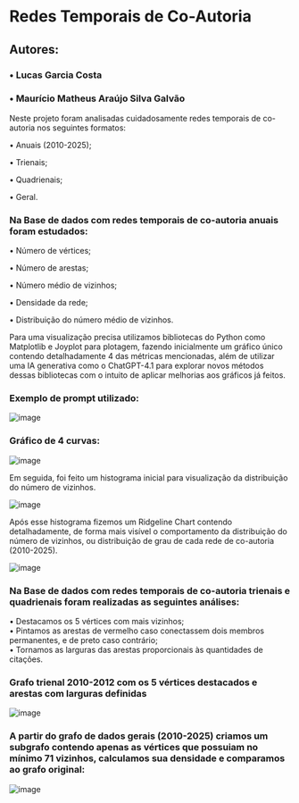 # Redes Temporais de Co-Autoria

## Autores: 
### • Lucas Garcia Costa   

### • Maurício Matheus Araújo Silva Galvão  

Neste projeto foram analisadas cuidadosamente redes temporais de co-autoria nos seguintes formatos:

• Anuais (2010-2025);   

• Trienais; 

• Quadrienais;   

• Geral.     



### Na Base de dados com redes temporais de co-autoria anuais foram estudados:  



• Número de vértices;

• Número de arestas;   

• Número médio de vizinhos;  

• Densidade da rede;    

• Distribuição do número médio de vizinhos.    

  
  
Para uma visualização precisa utilizamos bibliotecas do Python como Matplotlib e Joyplot para plotagem, fazendo inicialmente um gráfico único contendo detalhadamente 4 das métricas mencionadas, além de utilizar uma IA generativa como o ChatGPT-4.1 para explorar novos métodos dessas bibliotecas com o intuito de aplicar melhorias aos gráficos já feitos.  

### Exemplo de prompt utilizado: 

![image](https://github.com/user-attachments/assets/73c6d02b-c769-40ce-90f0-62741915f1c1)  

### Gráfico de 4 curvas:



![image](https://github.com/user-attachments/assets/8236914e-7333-49bb-9d29-6ce5df85f9f8)


Em seguida, foi feito um histograma inicial para visualização da distribuição do número de vizinhos.


![image](https://github.com/user-attachments/assets/d0884a91-100c-45b6-aeae-616406cb9bc6)


Após esse histograma fizemos um Ridgeline Chart contendo detalhadamente, de forma mais visível o comportamento da distribuição do número de vizinhos, ou distribuição de grau de cada rede de co-autoria (2010-2025).


![image](https://github.com/user-attachments/assets/29162a5a-f8df-4a8b-9b43-81001d361fa9)



### Na Base de dados com redes temporais de co-autoria trienais e quadrienais foram realizadas as seguintes análises:

• Destacamos os 5 vértices com mais vizinhos;  
• Pintamos as arestas de vermelho caso conectassem dois membros permanentes, e de preto caso contrário;  
• Tornamos as larguras das arestas proporcionais às quantidades de citações.  


### Grafo trienal 2010-2012 com os 5 vértices destacados e arestas com larguras definidas

![image](https://github.com/user-attachments/assets/5c5891ab-9d2a-4131-99ad-72ea304a9d89)


### A partir do grafo de dados gerais (2010-2025) criamos um subgrafo contendo apenas as vértices que possuiam no mínimo 71 vizinhos, calculamos sua densidade e comparamos ao grafo original:  

![image](https://github.com/user-attachments/assets/39285680-ebda-4a1c-89b6-24a5de9538ec)






